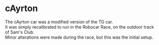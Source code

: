 # cAyrton
The cAyrton car was a modified version of the TG car.\
It was simply recalibrated to run in the Robocar Race, on the outdoor track of Sam's Club.\
Minor alterations were made during the race, but this was the initial setup.

